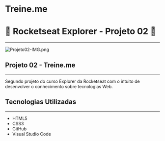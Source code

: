 # Treine.me

# 🚀 Rocketseat Explorer - Projeto 02 🚀

---

![Projeto02-IMG.png](https://s3-us-west-2.amazonaws.com/secure.notion-static.com/e1735f55-ccf6-4fcd-97b0-f489c5cd39f4/Projeto02-IMG.png)

## Projeto 02 - Treine.me

---

Segundo projeto do curso Explorer da Rocketseat com o intuito de desenvolver o conhecimento sobre tecnologias Web.

## Tecnologias Utilizadas

---

- HTML5
- CSS3
- GitHub
- Visual Studio Code
